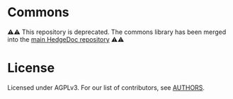 <!--
SPDX-FileCopyrightText: 2022 The HedgeDoc developers (see AUTHORS file)

SPDX-License-Identifier: CC-BY-SA-4.0
-->

# Commons

:warning::warning: This repository is deprecated. The commons library has been merged into the [main HedgeDoc repository](https://github.com/hedgedoc/hedgedoc) :warning::warning:

# License

Licensed under AGPLv3. For our list of contributors, see [AUTHORS](AUTHORS).
